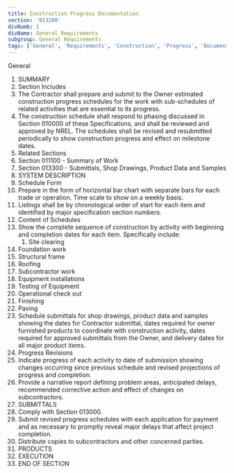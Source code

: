 ```yaml
---
title: Construction Progress Documentation
section: '013200'
divNumb: 1
divName: General Requirements
subgroup: General Requirements
tags: ['General', 'Requirements', 'Construction', 'Progress', 'Documentation']
---
```



General
   1. SUMMARY
   1. Section Includes
   1. The Contractor shall prepare and submit to the Owner estimated construction progress schedules for the work with sub-schedules of related activities that are essential to its progress.
   1. The construction schedule shall respond to phasing discussed in Section 010000 of these Specifications, and shall be reviewed and approved by NREL. The schedules shall be revised and resubmitted periodically to show construction progress and effect on milestone dates.
   1. Related Sections
   1. Section 011100 - Summary of Work
   1. Section 013300 - Submittals, Shop Drawings, Product Data and Samples
   1. SYSTEM DESCRIPTION
   1. Schedule Form
   1. Prepare in the form of horizontal bar chart with separate bars for each trade or operation. Time scale to show on a weekly basis.
   1. Listings shall be by chronological order of start for each item and identified by major specification section numbers.
   1. Content of Schedules
   1. Show the complete sequence of construction by activity with beginning and completion dates for each item. Specifically include:
      1. Site clearing
   1. Foundation work
   1. Structural frame
   1. Roofing
   1. Subcontractor work
   1. Equipment installations
   1. Testing of Equipment
   1. Operational check out
   1. Finishing
   1. Paving
   1. Schedule submittals for shop drawings, product data and samples showing the dates for Contractor submittal, dates required for owner furnished products to coordinate with construction activity, dates required for approved submittals from the Owner, and delivery dates for all major product items.
   1. Progress Revisions
   1. Indicate progress of each activity to date of submission showing changes occurring since previous schedule and revised projections of progress and completion.
   1. Provide a narrative report defining problem areas, anticipated delays, recommended corrective action and effect of changes on subcontractors.
   1. SUBMITTALS
   1. Comply with Section 013000.
   1. Submit revised progress schedules with each application for payment and as necessary to promptly reveal major delays that affect project completion.
   1. Distribute copies to subcontractors and other concerned parties.
   1. PRODUCTS
   1. EXECUTION
1. END OF SECTION


